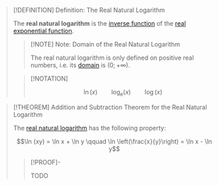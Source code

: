 >[!DEFINITION] Definition: The Real Natural Logarithm
>
>The **real natural logarithm** is the [inverse function](../../../../Functions/Types%20of%20Functions/Inverse%20Function.md) of the [real exponential function](Real%20Exponential%20Function.md).
>
>>[!NOTE] Note: Domain of the Real Natural Logarithm
>>
>>The real natural logarithm is only defined on positive real numbers, i.e. its [domain](../../../../Functions/Function.md) is $(0;+\infty)$.
>>
>
>>[!NOTATION]
>>
>>$$\ln(x) \qquad \log_\mathrm{e}(x) \qquad \log(x)$$
>>
>

>[!THEOREM] Addition and Subtraction Theorem for the Real Natural Logarithm
>
>The [real natural logarithm](Real%20Natural%20Logarithm.md) has the following property:
>
>$$\ln (xy) = \ln x + \ln y \qquad \ln \left(\frac{x}{y}\right) = \ln x - \ln y$$
>
>>[!PROOF]-
>>
>>TODO
>>
>